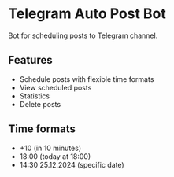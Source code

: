 # Telegram Auto Post Bot

Bot for scheduling posts to Telegram channel.

## Features
- Schedule posts with flexible time formats
- View scheduled posts
- Statistics
- Delete posts

## Time formats
- +10 (in 10 minutes)
- 18:00 (today at 18:00)
- 14:30 25.12.2024 (specific date)
